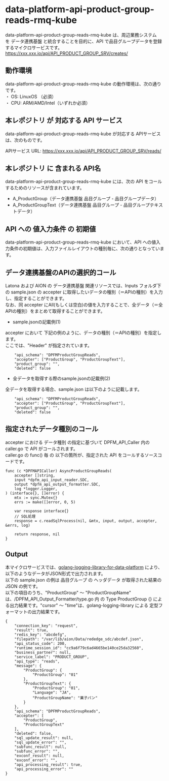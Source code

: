 # data-platform-api-product-group-reads-rmq-kube

data-platform-api-product-group-reads-rmq-kube は、周辺業務システム　を データ連携基盤 と統合することを目的に、API で品目グループデータを登録するマイクロサービスです。  
https://xxx.xxx.io/api/API_PRODUCT_GROUP_SRV/creates/

## 動作環境

data-platform-api-product-group-reads-rmq-kube の動作環境は、次の通りです。  
・ OS: LinuxOS （必須）  
・ CPU: ARM/AMD/Intel（いずれか必須）  


## 本レポジトリ が 対応する API サービス
data-platform-api-product-group-reads-rmq-kube が対応する APIサービス は、次のものです。

APIサービス URL: https://xxx.xxx.io/api/API_PRODUCT_GROUP_SRV/reads/

## 本レポジトリ に 含まれる API名
data-platform-api-product-group-reads-rmq-kube には、次の API をコールするためのリソースが含まれています。  

* A_ProductGroup（データ連携基盤 品目グループ - 品目グループデータ）
* A_ProductGroupText（データ連携基盤 品目グループ - 品目グループテキストデータ）
 

## API への 値入力条件 の 初期値
data-platform-api-product-group-reads-rmq-kube において、API への値入力条件の初期値は、入力ファイルレイアウトの種別毎に、次の通りとなっています。  

## データ連携基盤のAPIの選択的コール

Latona および AION の データ連携基盤 関連リソースでは、Inputs フォルダ下の sample.json の accepter に取得したいデータの種別（＝APIの種別）を入力し、指定することができます。  
なお、同 accepter にAll(もしくは空白)の値を入力することで、全データ（＝全APIの種別）をまとめて取得することができます。  

* sample.jsonの記載例(1)  

accepter において 下記の例のように、データの種別（＝APIの種別）を指定します。  
ここでは、"Header" が指定されています。    
  
```
	"api_schema": "DPFMProductGroupReads",
	"accepter": ["ProductGroup", "ProductGroupText"],
	"product_group": "",
	"deleted": false
```
  
* 全データを取得する際のsample.jsonの記載例(2)  

全データを取得する場合、sample.json は以下のように記載します。  

```
	"api_schema": "DPFMProductGroupReads",
	"accepter": ["ProductGroup", "ProductGroupText"],
	"product_group": "",
	"deleted": false
```

## 指定されたデータ種別のコール

accepter における データ種別 の指定に基づいて DPFM_API_Caller 内の caller.go で API がコールされます。  
caller.go の func() 毎 の 以下の箇所が、指定された API をコールするソースコードです。  

```
func (c *DPFMAPICaller) AsyncProductGroupReads(
	accepter []string,
	input *dpfm_api_input_reader.SDC,
	output *dpfm_api_output_formatter.SDC,
	log *logger.Logger,
) (interface{}, []error) {
	mtx := sync.Mutex{}
	errs := make([]error, 0, 5)

	var response interface{}
	// SQL処理
	response = c.readSqlProcess(nil, &mtx, input, output, accepter, &errs, log)

	return response, nil
}
```

## Output  
本マイクロサービスでは、[golang-logging-library-for-data-platform](https://github.com/latonaio/golang-logging-library-for-data-platform) により、以下のようなデータがJSON形式で出力されます。  
以下の sample.json の例は 品目グループ の ヘッダデータ が取得された結果の JSON の例です。  
以下の項目のうち、"ProductGroup" ～ "ProductGroupName" は、/DPFM_API_Output_Formatter/type.go 内 の Type ProductGroup {} による出力結果です。"cursor" ～ "time"は、golang-logging-library による 定型フォーマットの出力結果です。  

```
{
    "connection_key": "request",
    "result": true,
    "redis_key": "abcdefg",
    "filepath": "/var/lib/aion/Data/rededge_sdc/abcdef.json",
    "api_status_code": 200,
    "runtime_session_id": "cc9a6f79c6ad4665be140ce25da32560",
    "business_partner": null,
    "service_label": "PRODUCT_GROUP",
    "api_type": "reads",
    "message": {
        "ProductGroup": {
            "ProductGroup": "01"
        },
        "ProductGroupText": {
            "ProductGroup": "01",
            "Language": "JA",
            "ProductGroupName": "菓子パン"
        }
    },
    "api_schema": "DPFMProductGroupReads",
    "accepter": [
        "ProductGroup",
        "ProductGroupText"
    ],
    "deleted": false,
    "sql_update_result": null,
    "sql_update_error": "",
    "subfunc_result": null,
    "subfunc_error": "",
    "exconf_result": null,
    "exconf_error": "",
    "api_processing_result": true,
    "api_processing_error": ""
}

```

